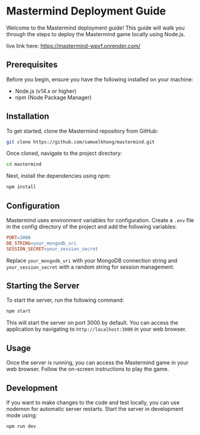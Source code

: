 # Mastermind Deployment Guide

Welcome to the Mastermind deployment guide! This guide will walk you through the steps to deploy the Mastermind game locally using Node.js.

live link here: https://mastermind-wpvf.onrender.com/

## Prerequisites

Before you begin, ensure you have the following installed on your machine:

- Node.js (v14.x or higher)
- npm (Node Package Manager)

## Installation

To get started, clone the Mastermind repository from GitHub:

```bash
git clone https://github.com/samuelkhong/mastermind.git
```

Once cloned, navigate to the project directory:

```bash
cd mastermind
```

Next, install the dependencies using npm:

```bash
npm install
```

## Configuration

Mastermind uses environment variables for configuration. Create a `.env` file in the config directory of the project and add the following variables:

```makefile
PORT=3000
DB_STRING=your_mongodb_uri
SESSION_SECRET=your_session_secret
```

Replace `your_mongodb_uri` with your MongoDB connection string and `your_session_secret` with a random string for session management.

## Starting the Server

To start the server, run the following command:

```bash
npm start
```

This will start the server on port 3000 by default. You can access the application by navigating to `http://localhost:3000` in your web browser.

## Usage

Once the server is running, you can access the Mastermind game in your web browser. Follow the on-screen instructions to play the game.

## Development

If you want to make changes to the code and test locally, you can use nodemon for automatic server restarts. Start the server in development mode using:

```bash
npm run dev
```

